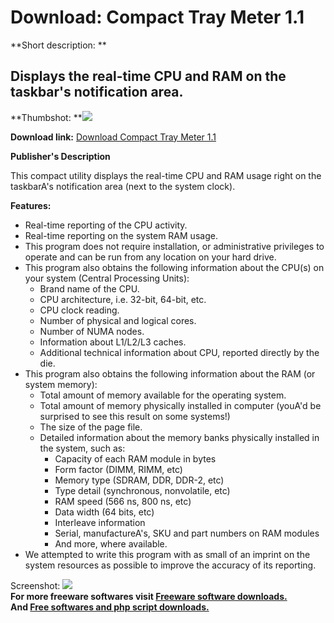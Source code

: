 # Download: Compact Tray Meter 1.1

**Short description: **

## Displays the real-time CPU and RAM on the taskbar's notification area.

  
**Thumbshot: **![](http://www.freewarefiles.com/screenshot/cmpcttrymtr11_md.jpg)   
  
**Download link:** [Download Compact Tray Meter 1.1](http://freesoftwares.boysofts.com/Compact-Tray-Meter_program_57639.html)  
  

**Publisher's Description**  
  

This compact utility displays the real-time CPU and RAM usage right on the
taskbarA's notification area (next to the system clock).

**Features:**

  * Real-time reporting of the CPU activity. 
  * Real-time reporting on the system RAM usage. 
  * This program does not require installation, or administrative privileges to operate and can be run from any location on your hard drive. 
  * This program also obtains the following information about the CPU(s) on your system (Central Processing Units): 
    * Brand name of the CPU. 
    * CPU architecture, i.e. 32-bit, 64-bit, etc. 
    * CPU clock reading. 
    * Number of physical and logical cores. 
    * Number of NUMA nodes. 
    * Information about L1/L2/L3 caches. 
    * Additional technical information about CPU, reported directly by the die. 
  * This program also obtains the following information about the RAM (or system memory): 
    * Total amount of memory available for the operating system. 
    * Total amount of memory physically installed in computer (youA'd be surprised to see this result on some systems!) 
    * The size of the page file. 
    * Detailed information about the memory banks physically installed in the system, such as: 
      * Capacity of each RAM module in bytes 
      * Form factor (DIMM, RIMM, etc) 
      * Memory type (SDRAM, DDR, DDR-2, etc) 
      * Type detail (synchronous, nonvolatile, etc) 
      * RAM speed (566 ns, 800 ns, etc) 
      * Data width (64 bits, etc) 
      * Interleave information 
      * Serial, manufactureA's, SKU and part numbers on RAM modules 
      * And more, where available. 
  * We attempted to write this program with as small of an imprint on the system resources as possible to improve the accuracy of its reporting. 

  
  
Screenshot: ![](http://www.freewarefiles.com/screenshot/cmpcttrymtr11.jpg)  
**For more freeware softwares visit [Freeware software downloads.](http://freesoftwares.boysofts.com/)**   
**And [Free softwares and php script downloads.](http://www.boysofts.com/)**

